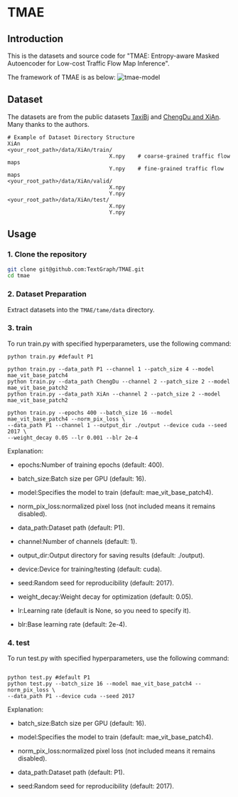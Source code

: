 # TMAE

## Introduction

This is the datasets and source code for "TMAE: Entropy-aware Masked Autoencoder for Low-cost Traffic Flow Map Inference".

The framework of TMAE is as below:
![tmae-model](https://github.com/user-attachments/assets/d5316372-fbe0-46c0-831a-6fa5a25b064b)

## Dataset

The datasets are from the public datasets [TaxiBj](https://github.com/yoshall/UrbanFM/tree/master/data) and [ChengDu and XiAn](https://github.com/luimoli/RATFM/tree/master/data). Many thanks to the authors.

```
# Example of Dataset Directory Structure
XiAn
<your_root_path>/data/XiAn/train/
                                X.npy    # coarse-grained traffic flow maps
                                Y.npy    # fine-grained traffic flow maps
<your_root_path>/data/XiAn/valid/
                                X.npy
                                Y.npy
<your_root_path>/data/XiAn/test/
                                X.npy
                                Y.npy
```

## Usage

### 1. Clone the repository

```bash
git clone git@github.com:TextGraph/TMAE.git
cd tmae
```

### 2. Dataset Preparation

Extract datasets into the `TMAE/tame/data` directory.

### 3. train

To run train.py with specified hyperparameters, use the following command:

```
python train.py #default P1

python train.py --data_path P1 --channel 1 --patch_size 4 --model mae_vit_base_patch4
python train.py --data_path ChengDu --channel 2 --patch_size 2 --model mae_vit_base_patch2
python train.py --data_path XiAn --channel 2 --patch_size 2 --model mae_vit_base_patch2

python train.py --epochs 400 --batch_size 16 --model mae_vit_base_patch4 --norm_pix_loss \
--data_path P1 --channel 1 --output_dir ./output --device cuda --seed 2017 \
--weight_decay 0.05 --lr 0.001 --blr 2e-4
```

Explanation:

- epochs:Number of training epochs (default: 400).

- batch_size:Batch size per GPU (default: 16).

- model:Specifies the model to train (default: mae_vit_base_patch4).

- norm_pix_loss:normalized pixel loss (not included means it remains disabled).

- data_path:Dataset path (default: P1).

- channel:Number of channels (default: 1).

- output_dir:Output directory for saving results (default: ./output).

- device:Device for training/testing (default: cuda).

- seed:Random seed for reproducibility (default: 2017).

- weight_decay:Weight decay for optimization (default: 0.05).

- lr:Learning rate (default is None, so you need to specify it).

- blr:Base learning rate (default: 2e-4).

### 4. test

To run test.py with specified hyperparameters, use the following command:

```

python test.py #default P1
python test.py --batch_size 16 --model mae_vit_base_patch4 --norm_pix_loss \
--data_path P1 --device cuda --seed 2017
```

Explanation:

- batch_size:Batch size per GPU (default: 16).

- model:Specifies the model to train (default: mae_vit_base_patch4).

- norm_pix_loss:normalized pixel loss (not included means it remains disabled).

- data_path:Dataset path (default: P1).

- seed:Random seed for reproducibility (default: 2017).
